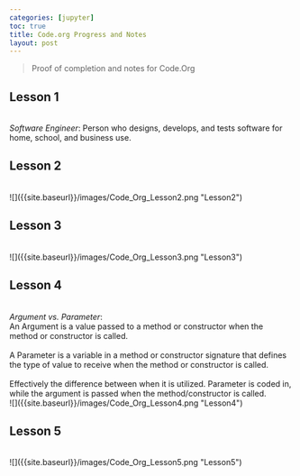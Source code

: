 ```yaml
---
categories: [jupyter]
toc: true
title: Code.org Progress and Notes
layout: post
---
```

> Proof of completion and notes for Code.Org

<h2>Lesson 1</h2><br>
<em>Software Engineer</em>: Person who designs, develops, and tests software for home, school, and business use.<br>

<h2>Lesson 2</h2><br>
![]({{site.baseurl}}/images/Code_Org_Lesson2.png "Lesson2")
<h2>Lesson 3</h2><br>
![]({{site.baseurl}}/images/Code_Org_Lesson3.png "Lesson3")
<h2>Lesson 4</h2><br>
<em>Argument vs. Parameter</em>:<br>
An Argument is a value passed to a method or constructor when the method or constructor is called.<br><br>
A Parameter is a variable in a method or constructor signature that defines the type of value to receive when the method or constructor is called.<br><br>
Effectively the difference between when it is utilized. Parameter is coded in, while the argument is passed when the method/constructor is called.<br>
![]({{site.baseurl}}/images/Code_Org_Lesson4.png "Lesson4")
<h2>Lesson 5</h2><br>
![]({{site.baseurl}}/images/Code_Org_Lesson5.png "Lesson5")
